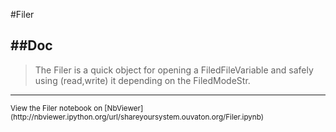 
<!--
FrozenIsBool False
-->

#Filer

##Doc
----


> 
> The Filer is a quick object for opening a FiledFileVariable and safely using (read,write) 
> it depending on the FiledModeStr.
> 
> 

----

<small>
View the Filer notebook on [NbViewer](http://nbviewer.ipython.org/url/shareyoursystem.ouvaton.org/Filer.ipynb)
</small>

